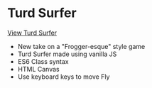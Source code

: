 # Turd Surfer

[View Turd Surfer](https://brixsta.github.io/Turd-Surfer/)

- New take on a "Frogger-esque" style game
- Turd Surfer made using vanilla JS
- ES6 Class syntax
- HTML Canvas
- Use keyboard keys to move Fly
